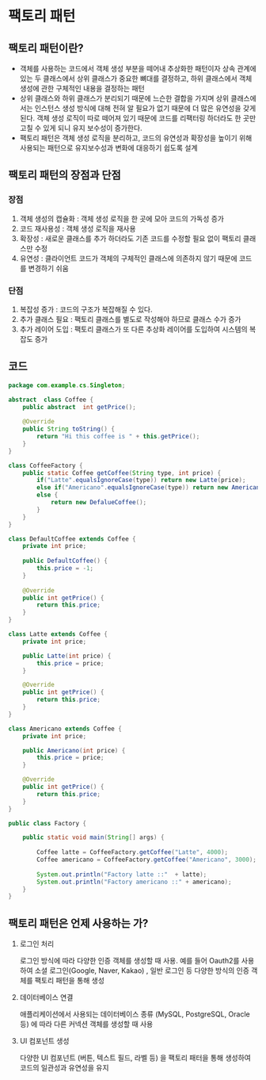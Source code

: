 # 팩토리 패턴

## 팩토리 패턴이란?

- 객체를 사용하는 코드에서 객체 생성 부분을 떼어내 추상화한 패턴이자 상속 관계에 있는 두 클래스에서 상위 클래스가 중요한 뼈대를 결정하고, 하위 클래스에서 객체 생성에 관한 구체적인 내용을 결정하는 패턴
- 상위 클래스와 하위 클래스가 분리되기 때문에 느슨한 결합을 가지며 상위 클래스에서는 인스턴스 생성 방식에 대해 전혀 알 필요가 없기 때문에 더 많은 유연성을 갖게 된다. 객체 생성 로직이 따로 떼어져 있기 때문에 코드를 리팩터링 하더라도 한 곳만 고칠 수 있게 되니 유지 보수성이 증가한다.
- 팩토리 패턴은 객체 생성 로직을 분리하고, 코드의 유연성과 확장성을 높이기 위해 사용되는 패턴으로 유지보수성과 변화에 대응하기 쉽도록 설계

## 팩토리 패턴의 장점과 단점

### 장점

1. 객체 생성의 캡슐화 : 객체 생성 로직을 한 곳에 모아 코드의 가독성 증가
2. 코드 재사용성 : 객체 생성 로직을 재사용
3. 확장성  : 새로운 클래스를 추가 하더라도 기존 코드를 수정할 필요 없이 팩토리 클래스만 수정
4. 유연성 : 클라이언트 코드가 객체의 구체적인 클래스에 의존하지 않기 때문에 코드를 변경하기 쉬움

### 단점

1. 복잡성 증가 : 코드의 구조가 복잡해질 수 있다.
2. 추가 클래스 필요 : 팩토리 클래스를 별도로 작성해야 하므로 클래스 수가 증가
3. 추가 레이어 도입 : 팩토리 클래스가 또 다른 추상화 레이어를 도입하여 시스템의 복잡도 증가

## 코드

```java
package com.example.cs.Singleton;

abstract  class Coffee {
    public abstract  int getPrice();
    
    @Override
    public String toString() {
        return "Hi this coffee is " + this.getPrice();
    }
}

class CoffeeFactory {
    public static Coffee getCoffee(String type, int price) {
        if("Latte".equalsIgnoreCase(type)) return new Latte(price);
        else if("Americano".equalsIgnoreCase(type)) return new Americano(price);
        else {
            return new DefalueCoffee();
        }
    }
}

class DefaultCoffee extends Coffee {
    private int price;
    
    public DefaultCoffee() {
        this.price = -1;
    }
    
    @Override
    public int getPrice() {
        return this.price;
    }
}

class Latte extends Coffee {
    private int price;

    public Latte(int price) {
        this.price = price;
    }

    @Override
    public int getPrice() {
        return this.price;
    }
}

class Americano extends Coffee {
    private int price;

    public Americano(int price) {
        this.price = price;
    }

    @Override
    public int getPrice() {
        return this.price;
    }
}

public class Factory {

    public static void main(String[] args) {
        
        Coffee latte = CoffeeFactory.getCoffee("Latte", 4000);
        Coffee americano = CoffeeFactory.getCoffee("Americano", 3000);
        
        System.out.println("Factory latte ::"  + latte);
        System.out.println("Factory americano ::" + americano);
    }
}

```

## 팩토리 패턴은 언제 사용하는 가?

1. 로그인 처리 
    
    로그인 방식에 따라 다양한 인증 객체를 생성할 때 사용. 예를 들어 Oauth2를 사용하여 소셜 로그인(Google, Naver, Kakao) , 일반 로그인 등 다양한 방식의 인증 객체를 팩토리 패턴을 통해 생성
    
2. 데이터베이스 연결 
    
    애플리케이션에서 사용되는 데이터베이스 종류 (MySQL, PostgreSQL, Oracle 등) 에 따라 다른 커넥션 객체를 생성할 때 사용
    
3. UI 컴포넌트 생성 
    
    다양한 UI 컴포넌트 (버튼, 텍스트 필드, 라벨 등) 을 팩토리 패터을 통해 생성하여 코드의 일관성과 유연성을 유지